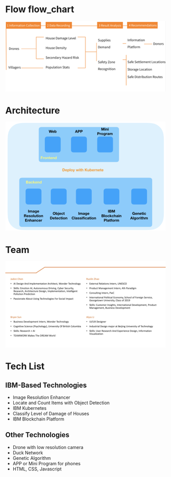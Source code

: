 # Flow flow_chart
![alt text](intro/flow_chart.png)
# Architecture
![alt text](intro/architecture.png)
# Team
![alt text](intro/team.png)
# Tech List
## IBM-Based Technologies
- Image Resolution Enhancer
- Locate and Count Items with Object Detection
- IBM Kubernetes
- Classify Level of Damage of Houses
- IBM Blockchain Platform
## Other Technologies
- Drone with low resolution camera
- Duck Network
- Genetic Algorithm
- APP or Mini Program for phones
- HTML, CSS, Javascript